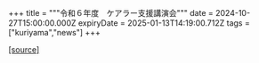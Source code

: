 +++
title = """令和６年度　ケアラー支援講演会"""
date = 2024-10-27T15:00:00.000Z
expiryDate = 2025-01-13T14:19:00.712Z
tags = ["kuriyama","news"]
+++


[[source]](https://www.town.kuriyama.hokkaido.jp/soshiki/43/29237.html)
